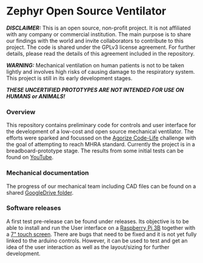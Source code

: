 <h1>Zephyr Open Source Ventilator</h1>

***DISCLAIMER:*** This is an open source, non-profit project. It is not affiliated with any company or commercial institution. The main purpose is to share our findings with the world and invite collaborators to contribute to this project. The code is shared under the GPLv3 license agreement. For further details, please read the details of this agreement included in the repository.

***WARNING:*** Mechanical ventilation on human patients is not to be taken lightly and involves high risks of causing damage to the respiratory system. This project is still in its early development stages. 

***THESE UNCERTIFIED PROTOTYPES ARE NOT INTENDED FOR USE ON HUMANS or ANIMALS!***



<h3>Overview</h3>

This repository contains preliminary code for controls and user interface for the development of a low-cost and open source mechanical ventilator. The efforts were sparked and focussed on the [Agorize Code-Life](https://www.agorize.com/en/challenges/code-life-challenge) challenge with the goal of attempting to reach MHRA standard. Currently the project is in a breadboard-prototype stage. The results from some initial tests can be found on [YouTube](https://www.youtube.com/watch?v=gEDPK-_iI5k&feature=youtu.be).

<h3>Mechanical documentation</h3>

The progress of our mechanical team including CAD files can be found on a shared [GoogleDrive folder](https://drive.google.com/drive/folders/1NizzwWwZXZCoxUGANdJ21YTWGLYV4FTL?usp=sharing).

<h3>Software releases</h3>

A first test pre-release can be found under releases. Its objective is to be able to install and run the User interface on a [Raspberry Pi 3B](https://www.raspberrypi.org/products/raspberry-pi-3-model-b/) together with a [7" touch screen](https://www.raspberrypi.org/products/raspberry-pi-touch-display/). There are bugs that need to be fixed and it is not yet fully linked to the arduino controls. However, it can be used to test and get an idea of the user interaction as well as the layout/sizing for further development. 